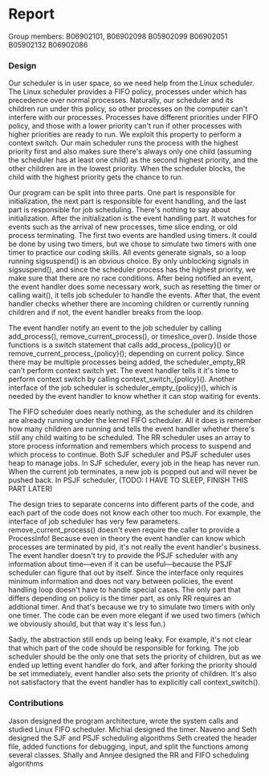 # Report

Group members: B06902101, B06902098	B05902099	B06902051	B05902132	B06902086

### Design
Our scheduler is in user space, so we need help from the Linux scheduler. The Linux scheduler provides a FIFO policy, processes under which has precedence over normal processes. Naturally, our scheduler and its children run under this policy, so other processes on the computer can't interfere with our processes. Processes have different priorities under FIFO policy, and those with a lower priority can't run if other processes with higher priorities are ready to run. We exploit this property to perform a context switch. Our main scheduler runs the process with the highest priority first and also makes sure there's always only one child (assuming the scheduler has at least one child) as the second highest priority, and the other children are in the lowest priority. When the scheduler blocks, the child with the highest priority gets the chance to run.

Our program can be split into three parts. One part is responsible for initialization, the next part is responsible for event handling, and the last part is responsible for job scheduling. There's nothing to say about initialization. After the initialization is the event handling part. It watches for events such as the arrival of new processes, time slice ending, or old process terminating. The first two events are handled using timers. It could be done by using two timers, but we chose to simulate two timers with one timer to practice our coding skills. All events generate signals, so a loop running sigsuspend() is an obvious choice. By only unblocking signals in sigsuspend(), and since the scheduler process has the highest priority, we make sure that there are no race conditions. After being notified an event, the event handler does some necessary work, such as resetting the timer or calling wait(), it tells job scheduler to handle the events. After that, the event handler checks whether there are incoming children or currently running children and if not, the event handler breaks from the loop.

The event handler notify an event to the job scheduler by calling add_process(), remove_current_process(), or timeslice_over(). Inside those functions is a switch statement that calls add_process_{policy}() or remove_current_process_{policy}(); depending on current policy. Since there may be multiple processes being added, the scheduler_empty_RR can't perform context switch yet. The event handler tells it it's time to perform context switch by calling context_switch_{policy}(). Another interface of the job scheduler is scheduler_empty_{policy}(), which is needed by the event handler to know whether it can stop waiting for events.

The FIFO scheduler does nearly nothing, as the scheduler and its children are already running under the kernel FIFO scheduler. All it does is remember how many children are running and tells the event handler whether there's still any child waiting to be scheduled. The RR scheduler uses an array to store process information and remembers which process to suspend and which process to continue. Both SJF scheduler and PSJF scheduler uses heap to manage jobs. In SJF scheduler, every job in the heap has never run. When the current job terminates, a new job is popped out and will never be pushed back. In PSJF scheduler, (TODO: I HAVE TO SLEEP, FINISH THIS PART LATER)

The design tries to separate concerns into different parts of the code, and each part of the code does not know each other too much. For example, the interface of job scheduler has very few parameters. remove_current_process() doesn't even require the caller to provide a ProcessInfo! Because even in theory the event handler can know which processes are terminated by pid, it's not really the event handler's business. The event handler doesn't try to provide the PSJF scheduler with any information about time—even if it can be useful—because the PSJF scheduler can figure that out by itself. Since the interface only requires minimum information and does not vary between policies, the event handling loop doesn't have to handle special cases. The only part that differs depending on policy is the timer part, as only RR requires an addtional timer. And that's because we try to simulate two timers with only one timer. The code can be even more elegant if we used two timers (which we obviously should, but that way it's less fun.)

Sadly, the abstraction still ends up being leaky. For example, it's not clear that which part of the code should be responsible for forking. The job scheduler should be the only one that sets the priority of children, but as we ended up letting event handler do fork, and after forking the priority should be set immediately, event handler also sets the priority of children. It's also not satisfactory that the event handler has to explicitly call context_switch().

### Contributions
Jason designed the program architecture, wrote the system calls and studied Linux FIFO scheduler.
Michial designed the timer.
Naveno and Seth designed the SJF and PSJF scheduling algorithms
Seth created the header file, added functions for debugging, input, and split the functions among several classes.
Shally and Annjee designed the RR and FIFO scheduling algorithms
